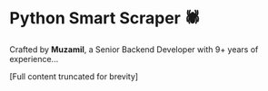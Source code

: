 # Python Smart Scraper 🕷️

Crafted by **Muzamil**, a Senior Backend Developer with 9+ years of experience...

[Full content truncated for brevity]
